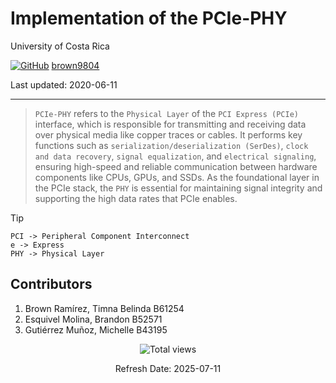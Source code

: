 # Implementation of the PCIe-PHY

University of Costa Rica

[![GitHub](https://img.shields.io/badge/--181717?logo=github&logoColor=ffffff)](https://github.com/)
[brown9804](https://github.com/brown9804)

Last updated: 2020-06-11

------------------------------------------

> `PCIe-PHY` refers to the `Physical Layer` of the `PCI Express (PCIe)` interface, which is responsible for transmitting and receiving data over physical media like copper traces or cables. It performs key functions such as `serialization/deserialization (SerDes)`, `clock and data recovery`, `signal equalization`, and `electrical signaling`, ensuring high-speed and reliable communication between hardware components like CPUs, GPUs, and SSDs. As the foundational layer in the PCIe stack, the `PHY` is essential for maintaining signal integrity and supporting the high data rates that PCIe enables.

> [!TIP]
> `PCI -> Peripheral Component Interconnect` <br/>
> `e -> Express`<br/>
> `PHY -> Physical Layer`

## Contributors
1. Brown Ramírez, Timna Belinda  B61254
2. Esquivel Molina, Brandon B52571
3. Gutiérrez Muñoz, Michelle B43195

<!-- START BADGE -->
<div align="center">
  <img src="https://img.shields.io/badge/Total%20views-5022-limegreen" alt="Total views">
  <p>Refresh Date: 2025-07-11</p>
</div>
<!-- END BADGE -->
